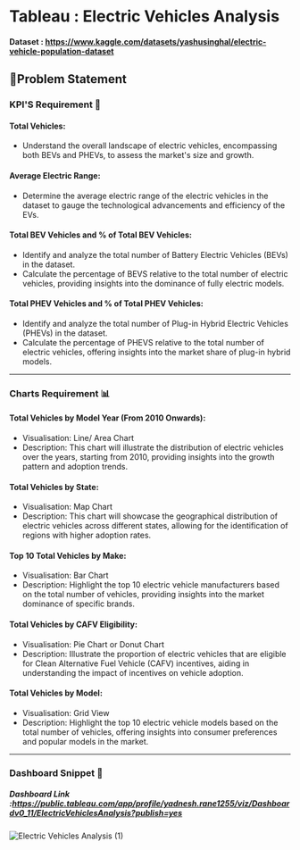 
#  Tableau : Electric Vehicles Analysis

#### Dataset : https://www.kaggle.com/datasets/yashusinghal/electric-vehicle-population-dataset

## 📝Problem Statement

### KPI'S Requirement 🎯

#### Total Vehicles: 
- Understand the overall landscape of electric vehicles, encompassing both BEVs and PHEVs, to assess the market's size and growth.

#### Average Electric Range: 
- Determine the average electric range of the electric vehicles in the dataset to gauge the technological advancements and efficiency of the EVs.

#### Total BEV Vehicles and % of Total BEV Vehicles:
- Identify and analyze the total number of Battery Electric Vehicles (BEVs) in the dataset. 
- Calculate the percentage of BEVS relative to the total number of electric vehicles, providing insights into the dominance of fully electric models.

#### Total PHEV Vehicles and % of Total PHEV Vehicles:
- Identify and analyze the total number of Plug-in Hybrid Electric Vehicles (PHEVs) in the dataset. 
- Calculate the percentage of PHEVS relative to the total number of electric vehicles, offering insights into the market share of plug-in hybrid models.

--------

### Charts Requirement 📊

#### Total Vehicles by Model Year (From 2010 Onwards):
- Visualisation: Line/ Area Chart
- Description: This chart will illustrate the distribution of electric vehicles over the years, starting from 2010, providing insights into the growth pattern and adoption trends.


#### Total Vehicles by State:
- Visualisation: Map Chart
- Description: This chart will showcase the geographical distribution of electric vehicles across different states, allowing for the identification of regions with higher adoption rates.


#### Top 10 Total Vehicles by Make:
- Visualisation: Bar Chart
- Description: Highlight the top 10 electric vehicle manufacturers based on the total number of vehicles, providing insights into the market dominance of specific brands.


#### Total Vehicles by CAFV Eligibility:
- Visualisation: Pie Chart or Donut Chart
- Description: Illustrate the proportion of electric vehicles that are eligible for Clean Alternative Fuel Vehicle (CAFV) incentives, aiding in understanding the impact of incentives on vehicle adoption.

#### Total Vehicles by Model:
- Visualisation: Grid View
- Description: Highlight the top 10 electric vehicle models based on the total number of vehicles, offering insights into consumer preferences and popular models in the market.

---------

### Dashboard Snippet 📸

##### Dashboard Link :https://public.tableau.com/app/profile/yadnesh.rane1255/viz/Dashboardv0_11/ElectricVehiclesAnalysis?publish=yes


![Electric Vehicles Analysis (1)](https://github.com/user-attachments/assets/42d5c23e-453e-4bc7-8f8b-54f41a145158)
